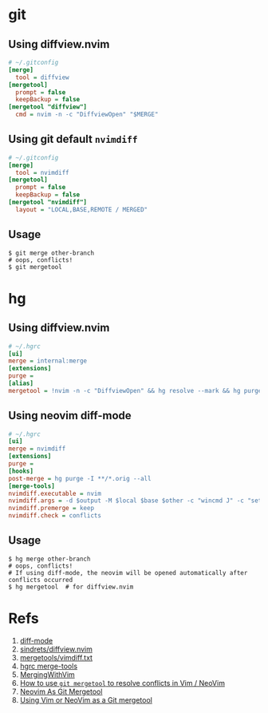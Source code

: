 # git

## Using diffview.nvim

```ini
# ~/.gitconfig
[merge]
  tool = diffview
[mergetool]
  prompt = false
  keepBackup = false
[mergetool "diffview"]
  cmd = nvim -n -c "DiffviewOpen" "$MERGE"
```

## Using git default `nvimdiff`

```ini
# ~/.gitconfig
[merge]
  tool = nvimdiff
[mergetool]
  prompt = false
  keepBackup = false
[mergetool "nvimdiff"]
  layout = "LOCAL,BASE,REMOTE / MERGED"
```

## Usage

```shell
$ git merge other-branch
# oops, conflicts!
$ git mergetool
```

# hg

## Using diffview.nvim

```ini
# ~/.hgrc
[ui]
merge = internal:merge
[extensions]
purge =
[alias]
mergetool = !nvim -n -c "DiffviewOpen" && hg resolve --mark && hg purge -I **/*.orig --all
```

## Using neovim diff-mode

```ini
# ~/.hgrc
[ui]
merge = nvimdiff
[extensions]
purge =
[hooks]
post-merge = hg purge -I **/*.orig --all
[merge-tools]
nvimdiff.executable = nvim
nvimdiff.args = -d $output -M $local $base $other -c "wincmd J" -c "set modifiable" -c "set write" -c "nnoremap co :diffget 2<cr>" -c "nnoremap ct :diffget 4<cr>"
nvimdiff.premerge = keep
nvimdiff.check = conflicts
```

## Usage

```shell
$ hg merge other-branch
# oops, conflicts!
# If using diff-mode, the neovim will be opened automatically after conflicts occurred
$ hg mergetool  # for diffview.nvim
```

# Refs

1. [diff-mode](https://neovim.io/doc/user/diff.html)
2. [sindrets/diffview.nvim](https://github.com/sindrets/diffview.nvim)
3. [mergetools/vimdiff.txt](https://github.com/git/git/blob/master/Documentation/mergetools/vimdiff.txt)
4. [hgrc merge-tools](https://www.mercurial-scm.org/doc/hgrc.5.html#merge-tools)
5. [MergingWithVim](https://wiki.mercurial-scm.org/MergingWithVim)
6. [How to use `git mergetool` to resolve conflicts in Vim / NeoVim](https://gist.github.com/karenyyng/f19ff75c60f18b4b8149/e6ae1d38fb83e05c4378d8e19b014fd8975abb39)
7. [Neovim As Git Mergetool](https://smittie.de/posts/git-mergetool/)
8. [Using Vim or NeoVim as a Git mergetool](https://www.grzegorowski.com/using-vim-or-neovim-nvim-as-a-git-mergetool)
